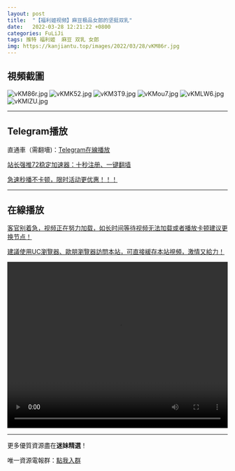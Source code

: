 ```yaml
---
layout: post
title:  "【福利姬视频】麻豆极品女郎的坚挺双乳"
date:   2022-03-28 12:21:22 +0800
categories: FuLiJi
tags: 推特 福利姬  麻豆 双乳 女郎
img: https://kanjiantu.top/images/2022/03/28/vKM86r.jpg
---
```



## 視頻截圖

![vKM86r.jpg](https://kanjiantu.top/images/2022/03/28/vKM86r.jpg)
![vKMK52.jpg](https://kanjiantu.top/images/2022/03/28/vKMK52.jpg)
![vKM3T9.jpg](https://kanjiantu.top/images/2022/03/28/vKM3T9.jpg)
![vKMou7.jpg](https://kanjiantu.top/images/2022/03/28/vKMou7.jpg)
![vKMLW6.jpg](https://kanjiantu.top/images/2022/03/28/vKMLW6.jpg)
![vKMlZU.jpg](https://kanjiantu.top/images/2022/03/28/vKMlZU.jpg)

* * *
## Telegram播放

直通車（需翻墻)：[Telegram在線播放](https://t.me/mimeijingxuan/263)

<u>站长强推72稳定加速器：[十秒注册、一键翻墙](https://www.mimei.blog/skip/vpn.html) </u>


<u>急速秒播不卡顿，限时活动更优惠！！！</u>
* * *
## 在線播放
<u>客官别着急，视频正在努力加载，如长时间等待视频无法加载或者播放卡顿建议更换节点！</u>

<u>建議使用UC瀏覽器、歐朋瀏覽器訪問本站，可直接緩存本站視頻，激情又給力！</u>
<center><video src="https://cdn.publer.io/uploads/videos/6245afc0db2797794f147416/2eb6e0233ebdbae57bb010d159149c07.mp4" width="100%" height="380px" controls="controls"></video></center>


* * *
更多優質資源盡在**迷妹精選**！

唯一資源電報群：[點我入群](https://t.me/mimeijingxuan)


